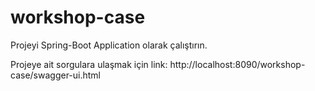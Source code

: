# workshop-case

Projeyi Spring-Boot Application olarak çalıştırın.

Projeye ait sorgulara ulaşmak için link: http://localhost:8090/workshop-case/swagger-ui.html
